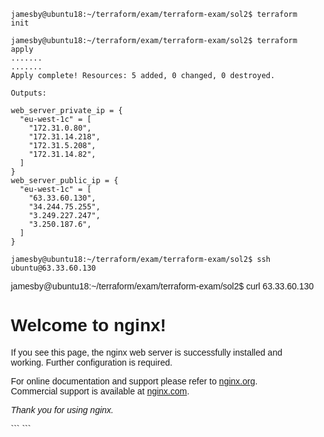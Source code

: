 ```
jamesby@ubuntu18:~/terraform/exam/terraform-exam/sol2$ terraform init
```

```
jamesby@ubuntu18:~/terraform/exam/terraform-exam/sol2$ terraform apply
.......
.......
Apply complete! Resources: 5 added, 0 changed, 0 destroyed.

Outputs:

web_server_private_ip = {
  "eu-west-1c" = [
    "172.31.0.80",
    "172.31.14.218",
    "172.31.5.208",
    "172.31.14.82",
  ]
}
web_server_public_ip = {
  "eu-west-1c" = [
    "63.33.60.130",
    "34.244.75.255",
    "3.249.227.247",
    "3.250.187.6",
  ]
}
```

```
jamesby@ubuntu18:~/terraform/exam/terraform-exam/sol2$ ssh ubuntu@63.33.60.130

```
jamesby@ubuntu18:~/terraform/exam/terraform-exam/sol2$ curl 63.33.60.130
<!DOCTYPE html>
<html>
<head>
<title>Welcome to nginx!</title>
<style>
    body {
        width: 35em;
        margin: 0 auto;
        font-family: Tahoma, Verdana, Arial, sans-serif;
    }
</style>
</head>
<body>
<h1>Welcome to nginx!</h1>
<p>If you see this page, the nginx web server is successfully       installed and
working. Further configuration is required.</p>

<p>For online documentation and support please refer to
<a href="http://nginx.org/">nginx.org</a>.<br/>
Commercial support is available at
<a href="http://nginx.com/">nginx.com</a>.</p>

<p><em>Thank you for using nginx.</em></p>
</body>
</html>
```
```
